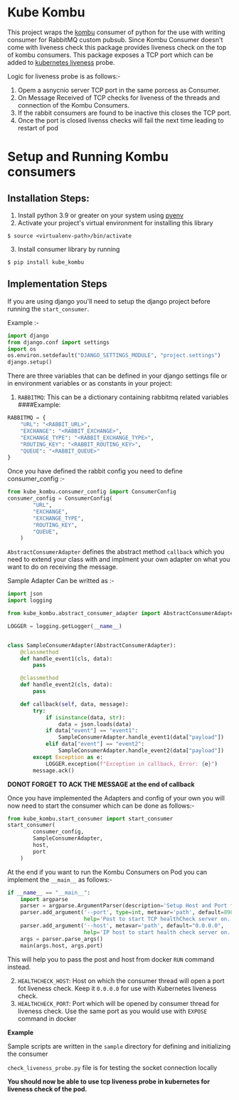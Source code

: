 # Kube Kombu

This project wraps the [kombu](https://pypi.org/project/kombu/) consumer of python for the use with writing consumer for RabbitMQ custom pubsub.
Since Kombu Consumer doesn't come with liveness check this package provides liveness check on the top
of kombu consumers. This package exposes a TCP port which can be added to [kubernetes liveness](https://kubernetes.io/docs/tasks/configure-pod-container/configure-liveness-readiness-startup-probes/) probe.

Logic for liveness probe is as follows:-
1. Opem a asnycnio server TCP port in the same porcess as Consumer. 
2. On Message Received of TCP checks for liveness of the threads and connection of the Kombu Consumers. 
3. If the rabbit consumers are found to be inactive this closes the TCP port.
4. Once the port is closed livenss checks will fail the next time leading to restart of pod


# Setup and Running Kombu consumers

## Installation Steps:

1. Install python 3.9 or greater on your system using [pyenv](https://github.com/pyenv/pyenv)
2. Activate your project's virtual environment for installing this library
```shell
$ source <virtualenv-path>/bin/activate
```
3. Install consumer library by running 
```shell
$ pip install kube_kombu
```

## Implementation Steps

If you are using django you'll need to setup the django project before running the `start_consumer`. 

Example :- 

```python
import django
from django.conf import settings
import os
os.environ.setdefault("DJANGO_SETTINGS_MODULE", "project.settings")
django.setup()

```

There are three variables that can be defined in your django settings file or in environment variables or as constants in your project:
1. `RABBITMQ`: This can be a dictionary containing rabbitmq related variables 
    ####Example:
```python
RABBITMQ = {
    "URL": "<RABBIT_URL>",
    "EXCHANGE": "<RABBIT_EXCHANGE>",
    "EXCHANGE_TYPE": "<RABBIT_EXCHANGE_TYPE>",
    "ROUTING_KEY": "<RABBIT_ROUTING_KEY>",
    "QUEUE": "<RABBIT_QUEUE>"
}
```
Once you have defined the rabbit config you need to define consumer_config :- 
```python
from kube_kombu.consumer_config import ConsumerConfig
consumer_config = ConsumerConfig(
        "URL",
        "EXCHANGE",
        "EXCHANGE_TYPE",
        "ROUTING_KEY",
        "QUEUE",
    )
```

`AbstractConsumerAdapter` defines the abstract method `callback` which you need to extend your class with and implment your own adapter on what you want to do on receiving the message.

Sample Adapter Can be writted as :- 

```python
import json
import logging

from kube_kombu.abstract_consumer_adapter import AbstractConsumerAdapter

LOGGER = logging.getLogger(__name__)


class SampleConsumerAdapter(AbstractConsumerAdapter):
    @classmethod
    def handle_event1(cls, data):
        pass

    @classmethod
    def handle_event2(cls, data):
        pass

    def callback(self, data, message):
        try:
            if isinstance(data, str):
                data = json.loads(data)
            if data["event"] == "event1":
                SampleConsumerAdapter.handle_event1(data["payload"])
            elif data["event"] == "event2":
                SampleConsumerAdapter.handle_event2(data["payload"])
        except Exception as e:
            LOGGER.exception(f"Exception in callback, Error: {e}")
        message.ack()
```
**DONOT FORGET TO ACK THE MESSAGE at the end of callback**

Once you have implemented the Adapters and config of your own you will now need to start the consumer which can be done as follows:- 

```python
from kube_kombu.start_consumer import start_consumer
start_consumer(
        consumer_config,
        SampleConsumerAdapter,
        host,
        port
    )
```

At the end if you want to run the Kombu Consumers on Pod you can implement the `__main__` as follows:- 
```python
if __name__ == "__main__":
    import argparse
    parser = argparse.ArgumentParser(description='Setup Host and Port for Kube Liveness check')
    parser.add_argument('--port', type=int, metavar='path', default=8988,
                        help='Post to start TCP healthCheck server on. Default is 8988')
    parser.add_argument('--host', metavar='path', default="0.0.0.0",
                        help='IP host to start health check server on. Default is 0.0.0.0')
    args = parser.parse_args()
    main(args.host, args.port)
```

This will help you to pass the post and host from docker `RUN` command instead. 


2. `HEALTHCHECK_HOST`: Host on which the consumer thread will open a port fot liveness check. Keep it `0.0.0.0` for use with Kubernetes liveness check.
3. `HEALTHCHECK_PORT`: Port which will be opened by consumer thread for liveness check. Use the same port as you would use with `EXPOSE` command in docker

**Example**

Sample scripts are written in the `sample` directory for defining and initializing the consumer

`check_liveness_probe.py` file is for testing the socket connection locally

**You should now be able to use tcp liveness probe in kubernetes for liveness check of the pod.**
